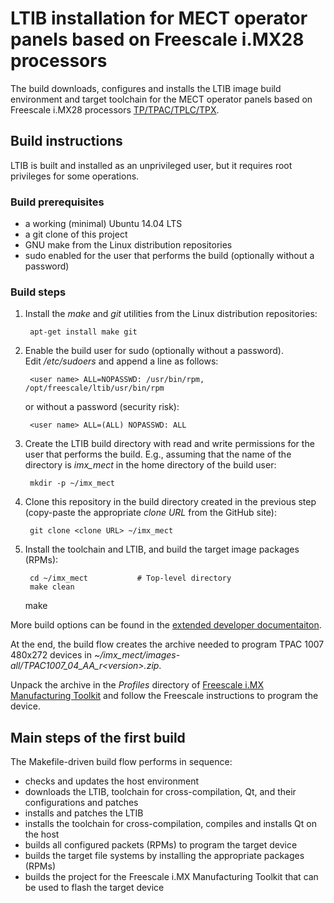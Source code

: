 # LTIB installation for MECT operator panels based on Freescale i.MX28 processors

The build downloads, configures and installs the LTIB image build environment and target toolchain for the MECT operator panels based on Freescale i.MX28 processors [TP/TPAC/TPLC/TPX](https://www.mect.it/en/products/control-systems).


## Build instructions

LTIB is built and installed as an unprivileged user, but it requires root privileges for some operations.

### Build prerequisites

- a working (minimal) Ubuntu 14.04 LTS
- a git clone of this project
- GNU make from the Linux distribution repositories
- sudo enabled for the user that performs the build (optionally without a password)

### Build steps

1. Install the *make* and *git* utilities from the Linux distribution repositories:

        apt-get install make git

1. Enable the build user for sudo (optionally without a password).  
   Edit */etc/sudoers* and append a line as follows:

        <user name> ALL=NOPASSWD: /usr/bin/rpm, /opt/freescale/ltib/usr/bin/rpm

   or without a password (security risk):

        <user name> ALL=(ALL) NOPASSWD: ALL

1. Create the LTIB build directory with read and write permissions for the user that performs the build. E.g., assuming that the name of the directory is *imx_mect* in the home directory of the build user:

        mkdir -p ~/imx_mect

1. Clone this repository in the build directory created in the previous step (copy-paste the appropriate *clone URL* from the GitHub site):

        git clone <clone URL> ~/imx_mect

1. Install the toolchain and LTIB, and build the target image packages (RPMs):

        cd ~/imx_mect           # Top-level directory
        make clean
	make

More build options can be found in the [extended developer documentaiton](https://github.com/MECTsrl/imx_mect/wiki).

At the end, the build flow creates the archive needed to program TPAC 1007 480x272 devices in *~/imx_mect/images-all/TPAC1007_04_AA_r\<version\>.zip*.

Unpack the archive in the *Profiles* directory of [Freescale i.MX Manufacturing Toolkit](https://www.freescale.com/webapp/sps/download/license.jsp?colCode=IMX_MFG_TOOL) and follow the Freescale instructions to program the device.

## Main steps of the first build

The Makefile-driven build flow performs in sequence:

- checks and updates the host environment
- downloads the LTIB, toolchain for cross-compilation, Qt, and their configurations and patches
- installs and patches the LTIB
- installs the toolchain for cross-compilation, compiles and installs Qt on the host
- builds all configured packets (RPMs) to program the target device
- builds the target file systems by installing the appropriate packages (RPMs)
- builds the project for the Freescale i.MX Manufacturing Toolkit that can be used to flash the target device

